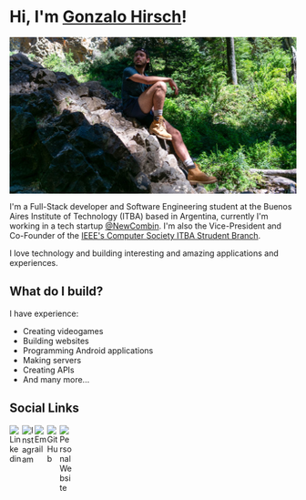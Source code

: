 # Hi, I'm [Gonzalo Hirsch](https://github.com/GonzaloHirsch)!

<img align="center" alt="Gonzalo Hirsch | Cover" src="https://github.com/GonzaloHirsch/GonzaloHirsch/blob/master/resources/cover.jpg" />

I'm a Full-Stack developer and Software Engineering student at the Buenos Aires Institute of Technology (ITBA) based in Argentina, currently I'm working in a tech startup [@NewCombin](https://newcombin.com). I'm also the Vice-President and Co-Founder of the [IEEE's Computer Society ITBA Strudent Branch](https://www.computer.org/).

I love technology and building interesting and amazing applications and experiences.

## What do I build?

I have experience:
 - Creating videogames
 - Building websites
 - Programming Android applications
 - Making servers
 - Creating APIs
 - And many more...

## Social Links

<a href="https://www.linkedin.com/in/gonzalo-hirsch-5b4854155/">
  <img align="left" alt="Linkedin" width="22px" src="https://cdn.jsdelivr.net/npm/simple-icons@3.3.0/icons/linkedin.svg" />
</a>
<a href="https://www.instagram.com/gonzalohirsch/?hl=en">
  <img align="left" alt="Instagram" width="22px" src="https://cdn.jsdelivr.net/npm/simple-icons@3.3.0/icons/instagram.svg" />
</a>
<a href="mailto:hirschgonzalo@gmail.com">
  <img align="left" alt="Email" width="22px" src="https://cdn.jsdelivr.net/npm/simple-icons@3.3.0/icons/gmail.svg" />
</a>
<a href="https://github.com/GonzaloHirsch">
  <img align="left" alt="GitHub" width="22px" src="https://cdn.jsdelivr.net/npm/simple-icons@3.3.0/icons/github.svg" />
</a>
<a href="http://gonzalohirsch.com/#/en">
  <img align="left" alt="Personal Website" width="22px" src="https://cdn.jsdelivr.net/npm/simple-icons@3.3.0/icons/about-dot-me.svg" />
</a>
</br>
